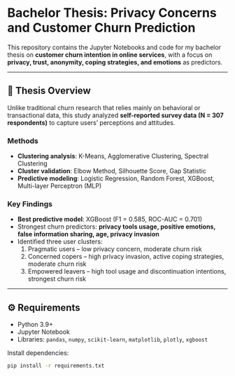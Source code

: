 # Bachelor Thesis: Privacy Concerns and Customer Churn Prediction

This repository contains the Jupyter Notebooks and code for my bachelor thesis on **customer churn intention in online services**, with a focus on **privacy, trust, anonymity, coping strategies, and emotions** as predictors.

---

## 📖 Thesis Overview
Unlike traditional churn research that relies mainly on behavioral or transactional data, this study analyzed **self-reported survey data (N = 307 respondents)** to capture users’ perceptions and attitudes.

### Methods
- **Clustering analysis**: K-Means, Agglomerative Clustering, Spectral Clustering  
- **Cluster validation**: Elbow Method, Silhouette Score, Gap Statistic  
- **Predictive modeling**: Logistic Regression, Random Forest, XGBoost, Multi-layer Perceptron (MLP)  

### Key Findings
- **Best predictive model**: XGBoost (F1 = 0.585, ROC-AUC = 0.701)  
- Strongest churn predictors: **privacy tools usage, positive emotions, false information sharing, age, privacy invasion**  
- Identified three user clusters:  
  1. Pragmatic users – low privacy concern, moderate churn risk  
  2. Concerned copers – high privacy invasion, active coping strategies, moderate churn risk  
  3. Empowered leavers – high tool usage and discontinuation intentions, strongest churn risk  

---

## ⚙️ Requirements
- Python 3.9+  
- Jupyter Notebook  
- Libraries: `pandas`, `numpy`, `scikit-learn`, `matplotlib`, `plotly`, `xgboost`  

Install dependencies:  
```bash
pip install -r requirements.txt
